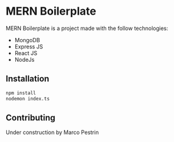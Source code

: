 # MERN Boilerplate

MERN Boilerplate is a project made with the follow technologies:
- MongoDB
- Express JS
- React JS
- NodeJs

## Installation

```bash
npm install
nodemon index.ts
```

## Contributing
Under construction by Marco Pestrin
